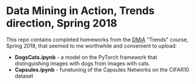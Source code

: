 # Data Mining in Action, Trends direction, Spring 2018
This repo contains completed homeworks from the [DMiA](http://dmia.space/) "Trends" course, Spring 2018, that seemed to me worthwhile and convenient to upload: <br><ul>
<li><b>DogsCats.ipynb</b> - a model on the PyTorch framework that distinguishing images with dogs from images with cats.</li>
<li><b>Capsules.ipynb</b> - funetuning of the Capsules Networks on the CIFAR10 dataset</li>
</ul>

